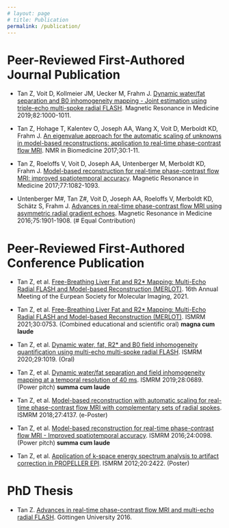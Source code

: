 ```yaml
---
# layout: page
# title: Publication
permalink: /publication/
---
```


# Peer-Reviewed First-Authored Journal Publication

* Tan Z, Voit D, Kollmeier JM, Uecker M, Frahm J. [Dynamic water/fat separation and B0 inhomogeneity mapping - Joint estimation using triple-echo multi-spoke radial FLASH](http://dx.doi.org/10.1002/mrm.27795). Magnetic Resonance in Medicine 2019;82:1000-1011.

* Tan Z, Hohage T, Kalentev O, Joseph AA, Wang X, Voit D, Merboldt KD, Frahm J. [An eigenvalue approach for the automatic scaling of unknowns in model-based reconstructions: application to real-time phase-contrast flow MRI](http://dx.doi.org/10.1002/nbm.3835). NMR in Biomedicine 2017;30:1-11.

* Tan Z, Roeloffs V, Voit D, Joseph AA, Untenberger M, Merboldt KD, Frahm J. [Model-based reconstruction for real-time phase-contrast flow MRI: improved spatiotemporal accuracy](http://dx.doi.org/10.1002/mrm.26192). Magnetic Resonance in Medicine 2017;77:1082-1093.

* Untenberger M#, Tan Z#, Voit D, Joseph AA, Roeloffs V, Merboldt KD, Schätz S, Frahm J. [Advances in real-time phase-contrast flow MRI using asymmetric radial gradient echoes](http://dx.doi.org/10.1002/mrm.25696). Magnetic Resonance in Medicine 2016;75:1901-1908. (# Equal Contribution)


# Peer-Reviewed First-Authored Conference Publication

* Tan Z, et al. [Free-Breathing Liver Fat and R2* Mapping: Multi-Echo Radial FLASH and Model-based Reconstruction (MERLOT)](/assets/talks/2021_EMIM_poster.pdf). 16th Annual Meeting of the Eurpean Society for Molecular Imaging, 2021.

* Tan Z, et al. [Free-Breathing Liver Fat and R2* Mapping: Multi-Echo Radial FLASH and Model-based Reconstruction (MERLOT)](https://cds.ismrm.org/protected/21MPresentations/abstracts/0753.html). ISMRM 2021;30:0753. (Combined educational and scientific oral) **magna cum laude**

* Tan Z, et al. [Dynamic water, fat, R2* and B0 field inhomogeneity quantification using multi-echo multi-spoke radial FLASH](https://cds.ismrm.org/protected/20MPresentations/abstracts/1019.html). ISMRM 2020;29:1019. (Oral)

* Tan Z, et al. [Dynamic water/fat separation and field inhomogeneity mapping at a temporal resolution of 40 ms](https://cds.ismrm.org/protected/19MPresentations/abstracts/0689.html). ISMRM 2019;28:0689. (Power pitch) **summa cum laude**

* Tan Z, et al. [Model-based reconstruction with automatic scaling for real-time phase-contrast flow MRI with complementary sets of radial spokes](http://cds.ismrm.org/protected/18MPresentations/abstracts/4137.html). ISMRM 2018;27:4137. (e-Poster)

* Tan Z, et al. [Model-based reconstruction for real-time phase-contrast flow MRI - Improved spatiotemporal accuracy](https://cds.ismrm.org/protected/16MPresentations/abstracts/0096.html). ISMRM 2016;24:0098. (Power pitch) **summa cum laude**

* Tan Z, et al. [Application of k-space energy spectrum analysis to artifact correction in PROPELLER EPI](http://cds.ismrm.org/protected/12MProceedings/files/2422.pdf). ISMRM 2012;20:2422. (Poster)

# PhD Thesis

* Tan Z. [Advances in real-time phase-contrast flow MRI and multi-echo radial FLASH](https://ediss.uni-goettingen.de/handle/11858/00-1735-0000-0028-8763-3). Göttingen University 2016.





